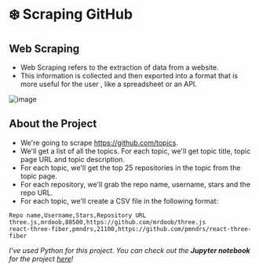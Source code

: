 # :snowflake: Scraping GitHub

## Web Scraping  
- Web Scraping refers to the extraction of data from a website. 
- This information is collected and then exported into a format that is more useful for the user , like a spreadsheet or an API.

![image](https://user-images.githubusercontent.com/96012488/216526319-8981f38f-84f4-44e2-ad74-6012b9747514.png)


## About the Project

- We're going to scrape https://github.com/topics.
- We'll get a list of all the topics. For each topic, we'll get topic title, topic page URL and topic description.
- For each topic, we'll get the top 25 repositories in the topic from the topic page.
- For each repository, we'll grab the repo name, username, stars and the repo URL.
- For each topic, we'll create a CSV file in the following format:

````
Repo name,Username,Stars,Repository URL
three.js,mrdoob,88500,https://github.com/mrdoob/three.js
react-three-fiber,pmndrs,21100,https://github.com/pmndrs/react-three-fiber

````

*I've used Python for this project. You can check out the **Jupyter notebook** for the project [here]()!*
    
